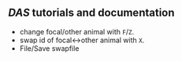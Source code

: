 ## _DAS_ tutorials and documentation

- change focal/other animal with `F`/`Z`.
- swap id of focal<->other animal with `X`.
- File/Save swapfile